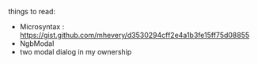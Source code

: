 things to read:
- Microsyntax : https://gist.github.com/mhevery/d3530294cff2e4a1b3fe15ff75d08855
- NgbModal
- two modal dialog in my ownership